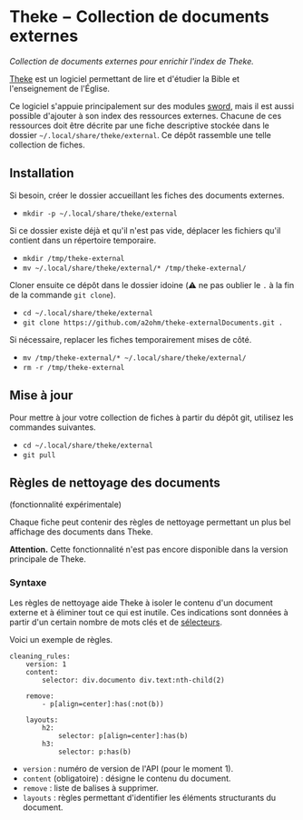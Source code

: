 # Theke − Collection de documents externes
*Collection de documents externes pour enrichir l'index de Theke.*

[Theke](https://github.com/a2ohm/theke) est un logiciel permettant de lire et d'étudier la Bible et l'enseignement de l'Église.

Ce logiciel s'appuie principalement sur des modules [sword](https://www.crosswire.org/sword/modules/index.jsp), mais il est aussi possible d'ajouter à son index des ressources externes. Chacune de ces ressources doit être décrite par une fiche descriptive stockée dans le dossier `~/.local/share/theke/external`. Ce dépôt rassemble une telle collection de fiches.

## Installation

Si besoin, créer le dossier accueillant les fiches des documents externes.

* `mkdir -p ~/.local/share/theke/external`

Si ce dossier existe déjà et qu'il n'est pas vide, déplacer les fichiers qu'il contient dans un répertoire temporaire.

* `mkdir /tmp/theke-external`
* `mv ~/.local/share/theke/external/* /tmp/theke-external/`

Cloner ensuite ce dépôt dans le dossier idoine (⚠️ ne pas oublier le `.` à la fin de la commande `git clone`).

* `cd ~/.local/share/theke/external`
* `git clone https://github.com/a2ohm/theke-externalDocuments.git .`

Si nécessaire, replacer les fiches temporairement mises de côté.

* `mv /tmp/theke-external/* ~/.local/share/theke/external/`
* `rm -r /tmp/theke-external`

## Mise à jour

Pour mettre à jour votre collection de fiches à partir du dépôt git, utilisez les commandes suivantes.

* `cd ~/.local/share/theke/external`
* `git pull`

## Règles de nettoyage des documents

(fonctionnalité expérimentale)

Chaque fiche peut contenir des règles de nettoyage permettant un plus bel affichage des documents dans Theke.

**Attention.** Cette fonctionnalité n'est pas encore disponible dans la version principale de Theke.

### Syntaxe

Les règles de nettoyage aide Theke à isoler le contenu d'un document externe et à éliminer tout ce qui est inutile. Ces indications sont données à partir d'un certain nombre de mots clés et de [sélecteurs](https://facelessuser.github.io/soupsieve/selectors/).

Voici un exemple de règles.

```
cleaning_rules:
    version: 1
    content:
        selector: div.documento div.text:nth-child(2)

    remove:
        - p[align=center]:has(:not(b))

    layouts:
        h2:
            selector: p[align=center]:has(b)
        h3:
            selector: p:has(b)
```

* `version` : numéro de version de l'API (pour le moment 1).
* `content` (obligatoire) : désigne le contenu du document.
* `remove` : liste de balises à supprimer.
* `layouts` : règles permettant d'identifier les éléments structurants du document.